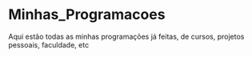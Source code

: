 # Minhas_Programacoes
 Aqui estão todas as minhas programações já feitas, de cursos, projetos pessoais, faculdade, etc
